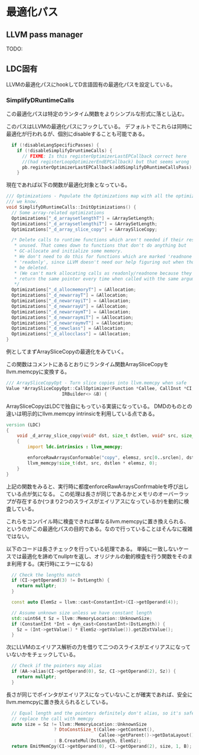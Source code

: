 # 最適化パス

## LLVM pass manager

TODO:

## LDC固有

LLVMの最適化パスにhookしてD言語固有の最適化パスを設定している。

### SimplifyDRuntimeCalls

この最適化パスは特定のランタイム関数をよりシンプルな形式に落とし込む。

このパスはLLVMの最適化パスにフックしている。
デフォルトでこれらは同時に最適化が行われるが、個別にdisableすることも可能である。

```cpp
  if (!disableLangSpecificPasses) {
    if (!disableSimplifyDruntimeCalls) {
      // FIXME: Is this registerOptimizerLastEPCallback correct here
      //(had registerLoopOptimizerEndEPCallback) but that seems wrong
      pb.registerOptimizerLastEPCallback(addSimplifyDRuntimeCallsPass);
    }
```

現在であれば以下の関数が最適化対象となっている。

```cpp
/// Optimizations - Populate the Optimizations map with all the optimizations
/// we know.
void SimplifyDRuntimeCalls::InitOptimizations() {
  // Some array-related optimizations
  Optimizations["_d_arraysetlengthT"] = &ArraySetLength;
  Optimizations["_d_arraysetlengthiT"] = &ArraySetLength;
  Optimizations["_d_array_slice_copy"] = &ArraySliceCopy;

  /* Delete calls to runtime functions which aren't needed if their result is
   * unused. That comes down to functions that don't do anything but
   * GC-allocate and initialize some memory.
   * We don't need to do this for functions which are marked 'readnone' or
   * 'readonly', since LLVM doesn't need our help figuring out when those can
   * be deleted.
   * (We can't mark allocating calls as readonly/readnone because they don't
   * return the same pointer every time when called with the same arguments)
   */
  Optimizations["_d_allocmemoryT"] = &Allocation;
  Optimizations["_d_newarrayT"] = &Allocation;
  Optimizations["_d_newarrayiT"] = &Allocation;
  Optimizations["_d_newarrayU"] = &Allocation;
  Optimizations["_d_newarraymT"] = &Allocation;
  Optimizations["_d_newarraymiT"] = &Allocation;
  Optimizations["_d_newarraymvT"] = &Allocation;
  Optimizations["_d_newclass"] = &Allocation;
  Optimizations["_d_allocclass"] = &Allocation;
}
```

例としてまずArraySliceCopyの最適化をみていく。

この関数はコメントにあるとおりにランタイム関数ArraySliceCopyをllvm.memcpyに変換する。

```cpp
/// ArraySliceCopyOpt - Turn slice copies into llvm.memcpy when safe
Value *ArraySliceCopyOpt::CallOptimizer(Function *Callee, CallInst *CI,
                     IRBuilder<> &B) {
```

ArraySliceCopyはLDCで独自にもっている実装になっている。
DMDのものとの違いは明示的にllvm.memcpy intrinsicを利用している点である。

```d
version (LDC)
{
    void _d_array_slice_copy(void* dst, size_t dstlen, void* src, size_t srclen, size_t elemsz)
    {
        import ldc.intrinsics : llvm_memcpy;

        enforceRawArraysConformable("copy", elemsz, src[0..srclen], dst[0..dstlen]);
        llvm_memcpy!size_t(dst, src, dstlen * elemsz, 0);
    }
}
```

上記の関数をみると、実行時に都度enforceRawArraysConfrmableを呼び出している点が気になる。
この処理は長さが同じであるかとメモリのオーバーラップが存在するか(つまり2つのスライスがエイリアスになっているか)を動的に検査している。

これらをコンパイル時に検査できれば単なるllvm.memcpyに置き換えられる、というのがこの最適化パスの目的である。なので行っていることはそんなに複雑ではない。

以下のコードは長さチェックを行っている処理である。
単純に一致しないケースでは最適化を諦めてnullptrを返し、オリジナルの動的検査を行う関数をそのまま利用する。(実行時にエラーになる)

```cpp
  // Check the lengths match
  if (CI->getOperand(3) != DstLength) {
    return nullptr;
  }

  const auto ElemSz = llvm::cast<ConstantInt>(CI->getOperand(4));

  // Assume unknown size unless we have constant length
  std::uint64_t Sz = llvm::MemoryLocation::UnknownSize;
  if (ConstantInt *Int = dyn_cast<ConstantInt>(DstLength)) {
    Sz = (Int->getValue() * ElemSz->getValue()).getZExtValue();
  }
```

次にLLVMのエイリアス解析の力を借りて二つのスライスがエイリアスになっていないかをチェックしている。

```cpp
  // Check if the pointers may alias
  if (AA->alias(CI->getOperand(0), Sz, CI->getOperand(2), Sz)) {
    return nullptr;
  }
```

長さが同じでポインタがエイリアスになっていないことが確実であれば、安全にllvm.memcpyに置き換えられるとしている。

```cpp
  // Equal length and the pointers definitely don't alias, so it's safe to
  // replace the call with memcpy
  auto size = Sz != llvm::MemoryLocation::UnknownSize
                  ? DtoConstSize_t(Callee->getContext(),
                                   Callee->getParent()->getDataLayout(), Sz)
                  : B.CreateMul(DstLength, ElemSz);
  return EmitMemCpy(CI->getOperand(0), CI->getOperand(2), size, 1, B);
```

